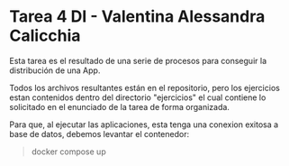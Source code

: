 # Tarea 4 DI - Valentina Alessandra Calicchia

Esta tarea es el resultado de una serie de procesos para conseguir la distribución de una App.

Todos los archivos resultantes están en el repositorio, pero los ejercicios estan contenidos dentro del directorio "ejercicios" el cual contiene lo solicitado en el enunciado de la tarea de forma organizada.

Para que, al ejecutar las aplicaciones, esta tenga una conexion exitosa a base de datos, debemos levantar el contenedor:

> docker compose up
